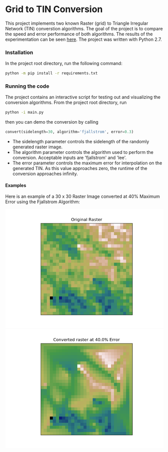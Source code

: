 # Grid to TIN Conversion

This project implements two known Raster (grid) to Triangle Irregular Network (TIN) 
converstion algorithms. The goal of the project is to compare the speed and error
performance of both algorithms. The results of the experimentation can be seen [here][paper]. 
The project was written with Python 2.7.

### Installation
In the project root directory, run the following command:

```bash
python -m pip install -r requirements.txt
```

### Running the code

The project contains an interactive script for testing out and visualizing the conversion
algorithms. From the project root directory, run

```bash
python -i main.py
```

then you can demo the conversion by calling

```python
convert(sidelength=30, algorithm='fjallstrom', error=0.3)
```

- The sidelength parameter controls the sidelength of the randomly generated raster image.
- The algorithm parameter controls the algorithm used to perform the conversion. Acceptable
inputs are 'fjallstrom' and 'lee'.
- The error parameter controls the maximum error for interpolation on the generated TIN. As
this value approaches zero, the runtime of the conversion approaches infinity.

#### Examples

Here is an example of a 30 x 30 Raster Image converted at 40% Maximum Error using the 
Fjallstrom Algorithm:

![original]
![converted]

[original]: examples/original.png
[converted]: examples/converted.png
[paper]: https://github.com/ermel272/grid-to-tin-conversion/blob/master/paper.pdf
